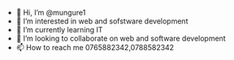 - 👋 Hi, I’m @mungure1
- 👀 I’m interested in web and sofstware development
- 🌱 I’m currently learning IT 
- 💞️ I’m looking to collaborate on web and software development
- 📫 How to reach me 0765882342,0788582342

<!---
mungure1/mungure1 is a ✨ special ✨ repository because its `README.md` (this file) appears on your GitHub profile.
You can click the Preview link to take a look at your changes.
--->
